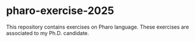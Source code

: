 # pharo-exercise-2025
This repository contains exercises on Pharo language. These exercises are associated to my Ph.D. candidate.
